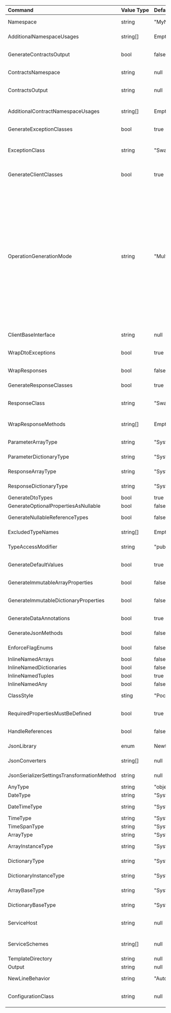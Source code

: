 | Command                                    | Value&nbsp;Type | Default&nbsp;Value                                  | Description                                                                                                                                    |
|:--------------------------------------------|:------------|:------------------------------------------------|:------------------------------------------------------------------------------------------------------------------------------------------------|
| Namespace                                  | string     | "MyNamespace"                                  | The namespace to use on the generated classes for the generated client class                                                                   |
| AdditionalNamespaceUsages                  | string[]   | Empty Array                                    | Additional namespaces to include in using directives for the client                                                                            |
| GenerateContractsOutput                    | bool       | false                                          | Specifies whether to generate contracts output (interface and models in a separate file set with the ContractsOutput parameter).               |
| ContractsNamespace                         | string     | null                                           | The namespace to use on the generated classes for contracts (interface and models)                                                             |
| ContractsOutput                            | string     | null                                           | The contracts output file path (optional, if no path is set then a single file with the implementation and contracts is generated)             |
| AdditionalContractNamespaceUsages          | string[]   | Empty Array                                    | Additional namespaces to include in using directives for the contracts  (Comma seperated list on command line)                                 |
| GenerateExceptionClasses                   | bool       | true                                           | Specifies whether to generate custom exception classes or not                                                                                  |
| ExceptionClass                             | string     | "SwaggerException"                             | The custom exception class to use if GenerateExceptionClasses is set to true (default 'SwaggerException', may use '{controller}' placeholder). |
| GenerateClientClasses                      | bool       | true                                           | Specifies whether to generate client classes or not. You may decide to turn this off if just want client contracts generated                   |
| OperationGenerationMode                    | string     | "MultipleClientsFromOperationId"               | The operation generation mode from one of these options : <br/>* MultipleClientsFromOperationId : Multiple clients from the Swagger operation ID in the form '{controller}_{action}'<br/>* MultipleClientsFromPathSegments : From path segments (operation name = last segment, client name = second to last segment)<br/>* MultipleClientsFromFirstTagAndPathSegments : From the first operation tag and path segments (operation name = last segment, client name = first operation tag)<br/>* MultipleClientsFromFirstTagAndOperationId : From the first operation tag and path segments (operation name = last segment, client name = first operation tag).<br/>* SingleClientFromOperationId : From the Swagger operation ID.<br/>* SingleClientFromPathSegments : From path segments suffixed by HTTP operation name|
| ClientBaseInterface                        | string     | null                                           | Base interface for client interfaces (empty for no client base interface)                               |
| WrapDtoExceptions                          | bool       | true                                           | Specifies whether DTO exceptions are wrapped in a SwaggerException instance (default: true)             |
| WrapResponses                              | bool       | false                                          | Specifies whether to wrap success responses to allow full response access                               |
| GenerateResponseClasses                    | bool       | true                                           | Specifies whether to generate response classes (default: true)                                          |
| ResponseClass                              | string     | "SwaggerResponse"                              | The response class (default 'SwaggerResponse', may use '{controller}' placeholder)                      |
| WrapResponseMethods                        | string[]   | Empty Array                                    | List of methods where responses are wrapped ('ControllerName.MethodName', WrapResponses must be true)   |
| ParameterArrayType                         | string     | "System.Collections.Generic.IEnumerable"       | The generic array .NET type of operation parameters (default: 'IEnumerable')                            |
| ParameterDictionaryType                    | string     | "System.Collections.Generic.IDictionary"       | The generic dictionary .NET type of operation parameters (default: 'IDictionary')                       |
| ResponseArrayType                          | string     | "System.Collections.Generic.ICollection"       | The generic array .NET type of operation responses (default: 'ICollection')                             |
| ResponseDictionaryType                     | string     | "System.Collections.Generic.IDictionary"       | The generic dictionary .NET type of operation responses (default: 'IDictionary')                        |
| GenerateDtoTypes                           | bool       | true                                           | Specifies whether to generate DTO classes                                                               |
| GenerateOptionalPropertiesAsNullable       | bool       | false                                          | Specifies whether optional schema properties                                                            |
| GenerateNullableReferenceTypes             | bool       | false                                          | Specifies whether whether to enerate Nullable Reference Type annotations (default: false).              |
| ExcludedTypeNames                          | string[]   | Empty Array                                    | The excluded DTO type names (must be defined in an import or other namespace)                           |
| TypeAccessModifier                         | string     | "public"                                       | The DTO class/enum access modifier (default: public).                                                   |
| GenerateDefaultValues                      | bool       | true                                           | Specifies whether to generate default values for properties (may generate CSharp 6 code, default: true) |
| GenerateImmutableArrayProperties           | bool       | false                                          | Specifies whether to remove the setter for non-nullable array properties (default: false)               |
| GenerateImmutableDictionaryProperties      | bool       | false                                          | Specifies whether to remove the setter for non-nullable dictionary properties (default: false).         |
| GenerateDataAnnotations                    | bool       | true                                           | Specifies whether to generate data annotation attributes on DTO classes (default: true)                 |
| GenerateJsonMethods                        | bool       | false                                          | Specifies whether to render ToJson() and FromJson() methods for DTOs (default: true)                    |
| EnforceFlagEnums                           | bool       | false                                          | Specifies whether enums should be always generated as bit flags (default: false).                       |
| InlineNamedArrays                          | bool       | false                                          | Inline named arrays (default: false)                                                                    |
| InlineNamedDictionaries                    | bool       | false                                          | Inline named dictionaries (default: false)                                                              |
| InlineNamedTuples                          | bool       | true                                           | Inline named tuples (default: true).                                                                    |
| InlineNamedAny                             | bool       | false                                          | Inline named any types (default: false).                                                                |
| ClassStyle                                 | sting      | "Poco"                                         | The CSharp class style, 'Poco' or 'Inpc' (default: 'Poco')                                                          |
| RequiredPropertiesMustBeDefined            | bool       | true                                           | Specifies whether a required property must be defined in JSON (sets Required.Always when the property is required). |
| HandleReferences                           | bool       | false                                          | Use preserve references handling (All) in the JSON serializer (default: false)                                      |
| JsonLibrary                                | enum       | NewtonsoftJson                                 | Specifies the JSON library to use. Either [NewtonsoftJson](https://www.newtonsoft.com/json) or [SystemTextJson](https://docs.microsoft.com/en-us/dotnet/api/system.text.json).                                          |
| JsonConverters                             | string[]   | null                                           | Specifies the custom Json.NET converter types (optional, comma separated).                                          |
| JsonSerializerSettingsTransformationMethod | string     | null                                           | Specifies the custom Json.NET converter types (optional, comma separated)                                           |
| AnyType                                    | string     | "object",                                      | The any .NET type (default: 'object')                                                                               |
| DateType                                   | string     | "System.DateTimeOffset"                        | The date .NET type (default: 'DateTimeOffset')                                                                      |
| DateTimeType                               | string     | "System.DateTimeOffset"                        | The date time .NET type (default: 'DateTimeOffset')                                                                 |
| TimeType                                   | string     | "System.TimeSpan"                              | The time .NET type (default: 'TimeSpan')                                                                            |
| TimeSpanType                               | string     | "System.TimeSpan"                              | The time span .NET type (default: 'TimeSpan')                                                                       |
| ArrayType                                  | string     | "System.Collections.Generic.ICollection",      | ArrayType                                                                                                           |
| ArrayInstanceType                          | string     | "System.Collections.ObjectModel.Collection"    | "The generic array .NET instance type (default: empty = ArrayType) | " |
| DictionaryType                             | string     | "System.Collections.Generic.IDictionary"       | The generic dictionary .NET type (default: 'IDictionary')                   |
| DictionaryInstanceType                     | string     | "System.Collections.Generic.Dictionary"        | The generic dictionary .NET instance type (default: empty = DictionaryType) |
| ArrayBaseType                              | string     | "System.Collections.ObjectModel.Collection"    | The generic array .NET type (default: 'Collection')                         |
| DictionaryBaseType                         | string     | "System.Collections.Generic.Dictionary"        | The generic dictionary .NET type (default: 'Dictionary')                    |
| ServiceHost                                | string     | null                                           | Overrides the service host of the web document (optional, use '.' to remove the hostname).                  |
| ServiceSchemes                             | string[]   | null                                           | Overrides the allowed schemes of the web service (optional, comma separated, 'http', 'https', 'ws', 'wss'). |
| TemplateDirectory                          | string     | null                                           | The Liquid template directory (experimental)                                                                |
| Output                                     | string     | null                                           | The output file path (optional)                                                                             |
| NewLineBehavior                            | string     | "Auto"                                         | The new line behavior (Auto (OS default), CRLF, LF)                                                         |
| ConfigurationClass                         | string     | null                                           | The configuration class. The setting ClientBaseClass must be set. (empty for no configuration class)        |
